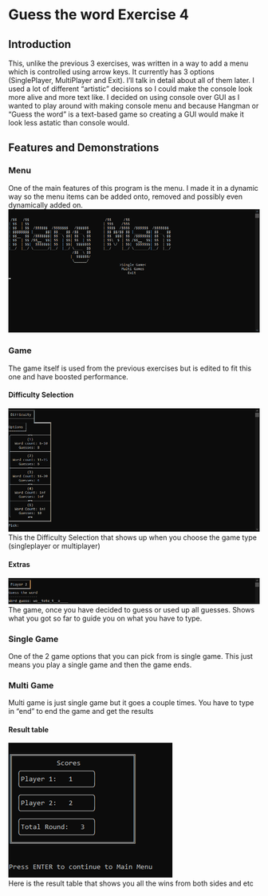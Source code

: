 # Guess the word Exercise 4
## Introduction
This, unlike the previous 3 exercises, was written in a way to add a menu which is controlled using arrow keys. It currently has 3 options (SinglePlayer, MultiPlayer and Exit). I’ll talk in detail about all of them later.  I used a lot of different “artistic” decisions so I could make the console look more alive and more text like. I decided on using console over GUI as I wanted to play around with making console menu and because Hangman or “Guess the word” is a text-based game so creating a GUI would make it look less astatic than console would.
## Features and Demonstrations
### Menu
One of the main features of this program is the menu. I made it in a dynamic way so the menu items can be added onto, removed and possibly even dynamically added on. 
![show](/Images-And-Plans/Guess%20the%20Word%204/image1.gif) <br />
### Game
The game itself is used from the previous exercises but is edited to fit this one and have boosted performance.
#### Difficulty Selection
![show](/Images-And-Plans/Guess%20the%20Word%204/image2.png) <br />
This the Difficulty Selection that shows up when you choose the game type (singleplayer or multiplayer)
#### Extras
![show](/Images-And-Plans/Guess%20the%20Word%204/image3.png) <br />
The game, once you have decided to guess or used up all guesses. Shows what you got so far to guide you on what you have to type.
### Single Game
One of the 2 game options that you can pick from is single game. This just means you play a single game and then the game ends.
### Multi Game
Multi game is just single game but it goes a couple times. You have to type in “end” to end the game and get the results
#### Result table
![show](/Images-And-Plans/Guess%20the%20Word%204/image4.png) <br />
Here is the result table that shows you all the wins from both sides and etc
